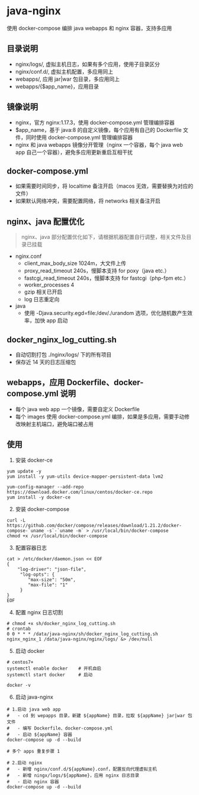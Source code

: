 # java-nginx
使用 docker-compose 编排 java webapps 和 nginx 容器，支持多应用

## 目录说明
- nginx/logs/, 虚拟主机日志，如果有多个应用，使用子目录区分
- nginx/conf.d/, 虚拟主机配置，多应用同上
- webapps/, 应用 jar|war 包目录，多应用同上
- webapps/{$app_name}，应用目录

## 镜像说明
- nginx，官方 nginx:1.17.3，使用 docker-compose.yml 管理编排容器
- $app_name，基于 java:8 的自定义镜像，每个应用有自己的 Dockerfile 文件，同时使用 docker-compose.yml 管理编排容器
- nginx 和 java webapps 镜像分开管理（nginx 一个容器，每个 java web app 自己一个容器），避免多应用更新重启互相干扰

## docker-compose.yml
- 如果需要时间同步，将 localtime 备注开启（macos 无效，需要替换为对应的文件）
- 如果默认网络冲突，需要配置网络，将 networks 相关备注开启

## nginx、java 配置优化
> nginx、java 部分配置优化如下，请根据机器配置自行调整，相关文件及目录已挂载
- nginx.conf
  - client_max_body_size 1024m，大文件上传
  - proxy_read_timeout 240s，慢脚本支持 for poxy（java etc.）
  - fastcgi_read_timeout 240s，慢脚本支持 for fastcgi（php-fpm etc.）
  - worker_processes 4
  - gzip 相关已开启
  - log 日志重定向
- java
  - 使用 -Djava.security.egd=file:/dev/./urandom 选项，优化随机数产生效率，加快 app 启动

## docker_nginx_log_cutting.sh
- 自动切割打包 ./nginx/logs/ 下的所有项目
- 保存近 14 天的日志压缩包

## webapps，应用 Dockerfile、docker-compose.yml 说明
- 每个 java web app 一个镜像，需要自定义 Dockerfile
- 每个 images 使用 docker-compose.yml 编排，如果是多应用，需要手动修改映射主机端口，避免端口被占用 

## 使用
1. 安装 docker-ce
```shell
yum update -y
yum install -y yum-utils device-mapper-persistent-data lvm2

yum-config-manager --add-repo https://download.docker.com/linux/centos/docker-ce.repo
yum install -y docker-ce
```

2. 安装 docker-compose
```shell
curl -L https://github.com/docker/compose/releases/download/1.21.2/docker-compose-`uname -s`-`uname -m` > /usr/local/bin/docker-compose
chmod +x /usr/local/bin/docker-compose
```

3. 配置容器日志
```shell
cat > /etc/docker/daemon.json << EOF
{
    "log-driver": "json-file",
     "log-opts": {
        "max-size": "50m",
        "max-file": "1"
     }
}
EOF
```

4. 配置 nginx 日志切割
```shell
# chmod +x sh/docker_nginx_log_cutting.sh
# crontab
0 0 * * * /data/java-nginx/sh/docker_nginx_log_cutting.sh nginx_nginx_1 /data/java-nginx/nginx/logs/ &> /dev/null
```

5. 启动 docker
```shell
# centos7+
systemctl enable docker    # 开机自启
systemctl start docker     # 启动

docker -v
```


6. 启动 java-nginx
```shell
# 1.启动 java web app
#   - cd 到 wepapps 目录，新建 ${appName} 目录，拉取 ${appName} jar|war 包文件
#   - 编写 Dockerfile、docker-compose.yml
#   - 启动 ${appName} 容器
docker-compose up -d --build

# 多个 apps 重复步骤 1

# 2.启动 nginx
#   - 新增 nginx/conf.d/${appName}.conf，配置反向代理虚拟主机
#   - 新增 ningx/logs/${appName}，应用 nginx 日志目录
#   - 启动 nginx 容器
docker-compose up -d --build
```
